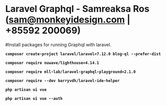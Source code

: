 # Laravel Graphql - Samreaksa Ros (sam@monkeyidesign.com | +85592 200069)

#Install packages for running Graphql with laravel.

**`composer create-project laravel/laravel=7.12.0 blog-ql --prefer-dist`**

**`composer require nuwave/lighthouse=4.14.1`**

**`composer require mll-lab/laravel-graphql-playground=2.1.0`**

**`composer require --dev barryvdh/laravel-ide-helper`**

**` php artisan ui vue `**

**` php artisan ui vue --auth `**

